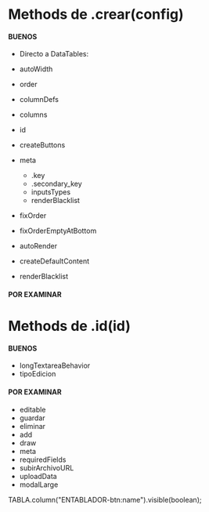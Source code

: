 # Methods de .crear(config)

#### BUENOS

- Directo a DataTables:
- autoWidth
- order
- columnDefs
- columns

- id
- createButtons
- meta
  - .key
  - .secondary_key
  - inputsTypes
  - renderBlacklist
- fixOrder
- fixOrderEmptyAtBottom
- autoRender
- createDefaultContent
- renderBlacklist

#### POR EXAMINAR

# Methods de .id(id)

#### BUENOS

- longTextareaBehavior
- tipoEdicion

#### POR EXAMINAR

- editable
- guardar
- eliminar
- add
- draw
- meta
- requiredFields
- subirArchivoURL
- uploadData
- modalLarge

TABLA.column("ENTABLADOR-btn:name").visible(boolean);
